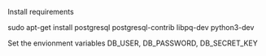 Install requirements

sudo apt-get install postgresql postgresql-contrib libpq-dev python3-dev

Set the envionment variables DB_USER, DB_PASSWORD, DB_SECRET_KEY
